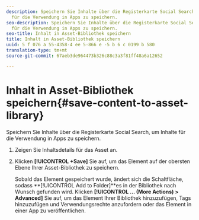 ```yaml
---
description: Speichern Sie Inhalte über die Registerkarte Social Search, um Inhalte
  für die Verwendung in Apps zu speichern.
seo-description: Speichern Sie Inhalte über die Registerkarte Social Search, um Inhalte
  für die Verwendung in Apps zu speichern.
seo-title: Inhalt in Asset-Bibliothek speichern
title: Inhalt in Asset-Bibliothek speichern
uuid: 5 f 076 a 55-4358-4 ee 5-866 e -5 b 6 c 0199 b 580
translation-type: tm+mt
source-git-commit: 67aeb3de964473b326c88c3a3f81ff48a6a12652

---
```



# Inhalt in Asset-Bibliothek speichern{#save-content-to-asset-library}

Speichern Sie Inhalte über die Registerkarte Social Search, um Inhalte für die Verwendung in Apps zu speichern.

1. Zeigen Sie Inhaltsdetails für das Asset an.
1. Klicken **[!UICONTROL +Save]** Sie auf, um das Element auf der obersten Ebene Ihrer Asset-Bibliothek zu speichern.

   Sobald das Element gespeichert wurde, ändert sich die Schaltfläche, sodass **[!UICONTROL Add to Folder]**es in der Bibliothek nach Wunsch gefunden wird. Klicken **[!UICONTROL … (More Actions) > Advanced]** Sie auf, um das Element Ihrer Bibliothek hinzuzufügen, Tags hinzuzufügen und Verwendungsrechte anzufordern oder das Element in einer App zu veröffentlichen.
